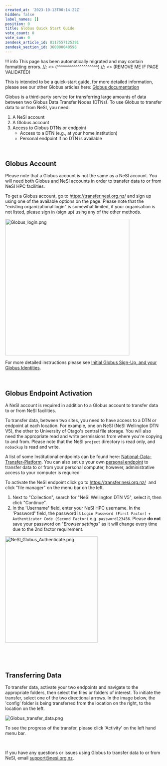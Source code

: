 ```yaml
---
created_at: '2023-10-13T00:14:22Z'
hidden: false
label_names: []
position: 0
title: Globus Quick Start Guide
vote_count: 0
vote_sum: 0
zendesk_article_id: 8117557125391
zendesk_section_id: 360000040596
---
```




[//]: <> (REMOVE ME IF PAGE VALIDATED)
[//]: <> (vvvvvvvvvvvvvvvvvvvv)
!!! info
    This page has been automatically migrated and may contain formatting errors.
[//]: <> (^^^^^^^^^^^^^^^^^^^^)
[//]: <> (REMOVE ME IF PAGE VALIDATED)

<p>This is intended to be a quick-start guide, for more detailed information, please see our other Globus articles here: <a href="https://support.nesi.org.nz/hc/en-gb/sections/360000040596">Globus documentation</a></p>
<p>Globus is a third-party service for transferring large amounts of data between two Globus Data Transfer Nodes (DTNs). To use Globus to transfer data to or from NeSI, you need:</p>
<ol>
<li>A NeSI account</li>
<li>A Globus account</li>
<li>Access to Globus DTNs or endpoint<br>
<ul type="A">
<li value="a">Access to a DTN (e.g., at your home institution)</li>
<li value="b">Personal endpoint if no DTN is available</li>
</ul>
</li>
</ol>
<p> </p>
<h2 id="h_01HCXQY0D23KC9J88RT5XFRK39">Globus Account</h2>
<p class="wysiwyg-text-align-left">Please note that a Globus account is not the same as a NeSI account. You will need both Globus and NeSI accounts in order to transfer data to or from NeSI HPC facilities.</p>
<p class="wysiwyg-text-align-left">To get a Globus account, go to <a href="https://transfer.nesi.org.nz/">https://transfer.nesi.org.nz/</a> and sign up using one of the available options on the page. Please note that the "existing organizational login" is somewhat limited, if your organisation is not listed, please sign in (sign up) using any of the other methods.</p>
<p class="wysiwyg-indent2 wysiwyg-text-align-left"><img src="https://support.nesi.org.nz/hc/article_attachments/8149105856015" alt="Globus_login.png" width="398" height="436"></p>
<p class="wysiwyg-text-align-left">For more detailed instructions please see <a href="https://support.nesi.org.nz/hc/en-gb/articles/360000817476"> Initial Globus Sign-Up, and your Globus Identities</a>.</p>
<p class="wysiwyg-text-align-left"> </p>
<h2 id="h_01HCXQYMCZP3S6K1Z0S8R0P6S2">Globus Endpoint Activation</h2>
<p>A NeSI account is required in addition to a Globus account to transfer data to or from NeSI facilities. <em><br></em></p>
<p>To transfer data, between two sites, you need to have access to a DTN or endpoint at each location. For example, one on NeSI (NeSI Wellington DTN V5), the other to University of Otago's central file storage. You will also need the appropriate read and write permissions from where you're copying to and from. Please note that the NeSI <code>project</code> directory is read only, and <code>nobackup</code> is read and write.</p>
<p>A list of some Institutional endpoints can be found here: <a href="https://support.nesi.org.nz/hc/en-gb/articles/360000931775-National-Data-Transfer-Platform">National-Data-Transfer-Platform</a>. You can also set up your own <a href="https://support.nesi.org.nz/hc/en-gb/articles/360000217915">personal endpoint</a> to transfer data to or from your personal computer, however, administrative access to your computer is required</p>
<p>To activate the NeSI endpoint click go to <a href="https://transfer.nesi.org.nz/">https://transfer.nesi.org.nz/</a>  and click "file manager" on the menu bar on the left.</p>
<ol>
<li>Next to "Collection", search for "NeSI Wellington DTN V5", select it, then click "Continue".</li>
<li>In the 'Username<strong>'</strong> field, enter your NeSI HPC username. In the 'Password<strong>'</strong> field, the password is <code class="c-mrkdwn__code" data-stringify-type="code"><span>Login Password (First Factor)</span></code> + <code class="c-mrkdwn__code" data-stringify-type="code"><span>Authenticator Code (Second Factor)</span></code> e.g. <code class="c-mrkdwn__code" data-stringify-type="code">password123456</code>. Please <strong>do not</strong> save your password on "<em>Browser settings</em>" as it will change every time due to the 2nd factor requirement.</li>
</ol>
<p class="wysiwyg-text-align-center"><img src="https://support.nesi.org.nz/hc/article_attachments/8149067986063" alt="NeSI_Globus_Authenticate.png" width="296" height="340"></p>
<p class="wysiwyg-text-align-left"> </p>
<p class="wysiwyg-text-align-left"> </p>
<h2 id="h_01HCXQZ3EYNQC08EMBEJ6BM1B6">Transferring Data</h2>
<p>To transfer data, activate your two endpoints and navigate to the appropriate folders, then select the files or folders of interest. To initiate the transfer, select one of the two directional arrows. In the image below, the 'config' folder is being transferred from the location on the right, to the location on the left.</p>
<p><img src="https://support.nesi.org.nz/hc/article_attachments/8149738412815" alt="Globus_transfer_data.png"></p>
<p>To see the progress of the transfer, please click 'Activity' on the left hand menu bar.</p>
<p> </p>
<p>If you have any questions or issues using Globus to transfer data to or from NeSI, email <a href="https://support@nesi.org.nz">support@nesi.org.nz</a>.</p>
<p> </p>
<p> </p>
<p> </p>
